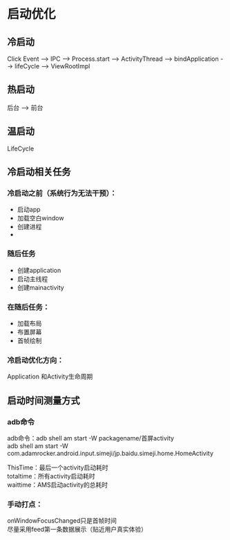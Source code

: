 # 启动优化

## 冷启动
Click Event --> IPC --> Process.start --> ActivityThread --> bindApplication --> lifeCycle --> ViewRootImpl

## 热启动
后台 --> 前台

## 温启动
LifeCycle

## 冷启动相关任务

### 冷启动之前（系统行为无法干预）： 
* 启动app
* 加载空白window
* 创建进程
* 
### 随后任务
* 创建application
* 启动主线程
* 创建mainactivity
### 在随后任务：

* 加载布局
* 布置屏幕
* 首帧绘制

### 冷启动优化方向：
Application 和Activity生命周期

## 启动时间测量方式
### adb命令
adb命令：adb shell am start -W packagename/首屏activity  
adb shell am start -W com.adamrocker.android.input.simeji/jp.baidu.simeji.home.HomeActivity  

ThisTime：最后一个activity启动耗时  
totaltime：所有activity启动耗时  
waittime：AMS启动activity的总耗时  

### 手动打点：
onWindowFocusChanged只是首帧时间  
尽量采用feed第一条数据展示（贴近用户真实体验）  

